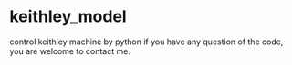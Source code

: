 # keithley_model
control keithley machine by python
if you have any question of the code, you are welcome to contact me.
